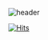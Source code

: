 ![header](https://capsule-render.vercel.app/api?type=waving&color=auto&height=300&section=header&text=Shin,%20Yukyung&fontSize=80)


[![Hits](https://hits.seeyoufarm.com/api/count/incr/badge.svg?url=https%3A%2F%2Fgithub.com%2Fgjbae1212%2Fhit-counter&count_bg=%233D99C8&title_bg=%23555555&icon=&icon_color=%23E7E7E7&title=visit&edge_flat=true)](https://hits.seeyoufarm.com)


